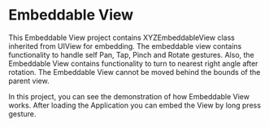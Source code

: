 # Embeddable View

This Embeddable View project contains XYZEmbeddableView class inherited from UIView for embedding.
The embeddable view contains functionality to handle self Pan, Tap, Pinch and Rotate gestures.
Also, the Embeddable View contains functionality to turn to nearest right angle after rotation.
The Embeddable View cannot be moved behind the bounds of the parent view.

In this project, you can see the demonstration of how Embeddable View works. 
After loading the Application you can embed the View by long press gesture.
